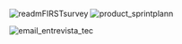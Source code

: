 ![readmFIRSTsurvey](https://user-images.githubusercontent.com/76967004/115037682-1d1a7e00-9ea5-11eb-8294-7ac5353e7196.png)
![product_sprintplann](https://user-images.githubusercontent.com/76967004/115057056-f4e94a00-9eb9-11eb-9903-e73e91a0f749.png)

![email_entrevista_tec](https://user-images.githubusercontent.com/76967004/115035846-5eaa2980-9ea3-11eb-856b-27e11b992aeb.png)
